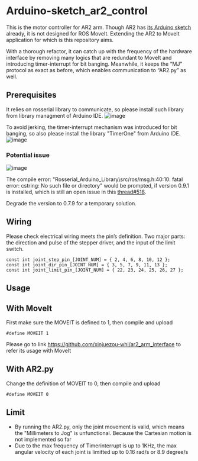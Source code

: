 # Arduino-sketch_ar2_control

This is the motor controller for AR2 arm. Though AR2 has [its Arduino sketch](https://www.anninrobotics.com/downloads) already, it is not designed for ROS MoveIt. Extending the AR2 to MoveIt application for which is this repository aims.

With a thorough refactor, it can catch up with the frequency of the hardware interface by removing many logics that are redundant to MoveIt and introducing timer-interrupt for bit banging. Meanwhile, it keeps the “MJ” protocol as exact as before, which enables communication to “AR2.py” as well.

## Prerequisites
It relies on rosserial library to communicate, so please install such library from library managment of Arduino IDE.
![image](https://user-images.githubusercontent.com/72239958/183248539-b3b5ac4b-b4fa-437d-aa0e-2b6feb40bdda.png)

To avoid jerking, the timer-interrupt mechanism was introduced for bit banging, so also please install the library "TimerOne" from Arduino IDE.
![image](https://user-images.githubusercontent.com/72239958/185028082-421d4d3b-a846-4eb2-9238-eaf2ded5698e.png)

### Potential issue
![image](https://user-images.githubusercontent.com/72239958/183331463-e284af73-4694-451c-803e-ae6c8dfe9612.png)

The compile error: "Rosserial_Arduino_Library\src/ros/msg.h:40:10: fatal error: cstring: No such file or directory" would be prompted, if version 0.9.1 is installed, which is still an open issue in this [thread#518](https://github.com/ros-drivers/rosserial/issues/518).

Degrade the version to 0.7.9 for a temporary solution.

## Wiring
Please check electrical wiring meets the pin’s definition. Two major parts: the direction and pulse of the stepper driver, and the input of the limit switch.
```
const int joint_step_pin_[JOINT_NUM] = { 2, 4, 6, 8, 10, 12 };
const int joint_dir_pin_[JOINT_NUM] = { 3, 5, 7, 9, 11, 13 };
const int joint_limit_pin_[JOINT_NUM] = { 22, 23, 24, 25, 26, 27 };
```

## Usage
## With MoveIt
First make sure the MOVEIT is defined to 1, then compile and upload
```
#define MOVEIT 1
```

Please go to link
https://github.com/xinjuezou-whi/ar2_arm_interface
to refer its usage with MoveIt

## With AR2.py
Change the definition of MOVEIT to 0, then compile and upload

```
#define MOVEIT 0
```

## Limit
* By running the AR2.py, only the joint movement is valid, which means the "Millimeters to Jog" is unfunctional. Because the Cartesian motion is not implemented so far
* Due to the max frequency of Timerinterrupt is up to 1KHz, the max angular velocity of each joint is limitted up to 0.16 rad/s or 8.9 degree/s
